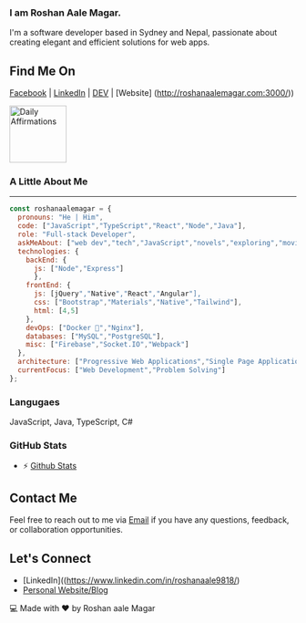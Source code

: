 ### I am Roshan Aale Magar.

I'm a software developer based in Sydney and Nepal, passionate about creating elegant and efficient solutions for web apps.

## Find Me On
[Facebook](https://www.facebook.com/profile.php?id=100004829232922) | [LinkedIn](https://www.linkedin.com/in/roshanaale9818/) | [DEV](https://dev.to/roshanaale9818) | [Website] (http://roshanaalemagar.com:3000/))

<img src="https://media.giphy.com/media/ifljlMklkBknYdf2Sd/giphy.gif" alt="Daily Affirmations" width="100" height="auto"/>

### A Little About Me
---
```javascript
const roshanaalemagar = {
  pronouns: "He | Him",
  code: ["JavaScript","TypeScript","React","Node","Java"],
  role: "Full-stack Developer",
  askMeAbout: ["web dev","tech","JavaScript","novels","exploring","movies"],
  technologies: {
    backEnd: {
      js: ["Node","Express"]
      },
    frontEnd: {
      js: [jQuery","Native","React","Angular"],
      css: ["Bootstrap","Materials","Native","Tailwind"],
      html: [4,5]
    },
    devOps: ["Docker 🐳","Nginx"],
    databases: ["MySQL","PostgreSQL"],
    misc: ["Firebase","Socket.IO","Webpack"]
  },
  architecture: ["Progressive Web Applications","Single Page Applications","REST APIs"],
  currentFocus: ["Web Development","Problem Solving"]
};
```
### Langugaes
JavaScript, Java, TypeScript, C#


### GitHub Stats
- ⚡ [Github Stats](https://github-readme-stats.vercel.app/api?username=roshanaale9818&show_icons=true)

## Contact Me
Feel free to reach out to me via [Email](mailto:roshanaale54@gmail.com) if you have any questions, feedback, or collaboration opportunities.

## Let's Connect
- [LinkedIn]((https://www.linkedin.com/in/roshanaale9818/)
- [Personal Website/Blog](http://roshanaalemagar.com:3000/)

💻 Made with ❤️ by Roshan aale Magar


<!--
**roshanaale9818/roshanaale9818** is a ✨ _special_ ✨ repository because its `README.md` (this file) appears on your GitHub profile.

Here are some ideas to get you started:

- 🔭 I’m currently working on ...
- 🌱 I’m currently learning ...
- 👯 I’m looking to collaborate on ...
- 🤔 I’m looking for help with ...
- 💬 Ask me about ...
- 📫 How to reach me: ...
- 😄 Pronouns: ...
- ⚡ Fun fact: ...
-->
